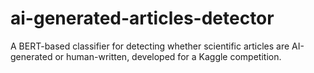 # ai-generated-articles-detector
A BERT-based classifier for detecting whether scientific articles are AI-generated or human-written, developed for a Kaggle competition.
